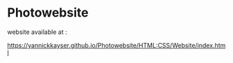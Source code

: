 # Photowebsite

website available at :

https://yannickkayser.github.io/Photowebsite/HTML:CSS/Website/index.html
